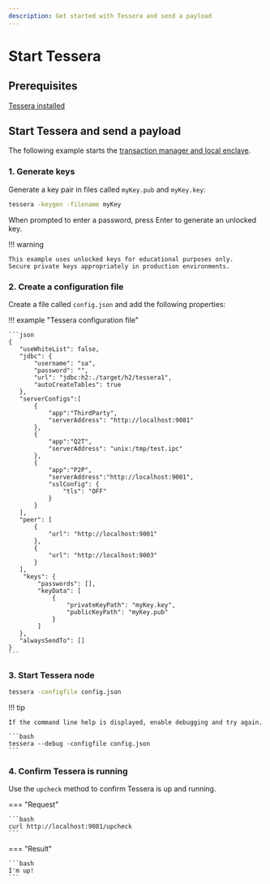 ```yaml
---
description: Get started with Tessera and send a payload
---
```


# Start Tessera

## Prerequisites

[Tessera installed](Install/Distribution.md)

## Start Tessera and send a payload

The following example starts the [transaction manager and local enclave].

### 1. Generate keys

Generate a key pair in files called `myKey.pub` and `myKey.key`:

```bash
tessera -keygen -filename myKey
```

When prompted to enter a password, press Enter to generate an unlocked key.

!!! warning

    This example uses unlocked keys for educational purposes only.
    Secure private keys appropriately in production environments.

### 2. Create a configuration file

Create a file called `config.json` and add the following properties:

!!! example "Tessera configuration file"

    ```json
    {
       "useWhiteList": false,
       "jdbc": {
           "username": "sa",
           "password": "",
           "url": "jdbc:h2:./target/h2/tessera1",
           "autoCreateTables": true
       },
       "serverConfigs":[
           {
               "app":"ThirdParty",
               "serverAddress": "http://localhost:9081"
           },
           {
               "app":"Q2T",
               "serverAddress": "unix:/tmp/test.ipc"
           },
           {
               "app":"P2P",
               "serverAddress":"http://localhost:9001",
               "sslConfig": {
                   "tls": "OFF"
               }
           }
       ],
       "peer": [
           {
               "url": "http://localhost:9001"
           },
           {
               "url": "http://localhost:9003"
           }
       ],
        "keys": {
            "passwords": [],
            "keyData": [
                {
                    "privateKeyPath": "myKey.key",
                    "publicKeyPath": "myKey.pub"
                }
            ]
       },
       "alwaysSendTo": []
    }
    ```

### 3. Start Tessera node

```bash
tessera -configfile config.json
```

!!! tip

    If the command line help is displayed, enable debugging and try again.

    ```bash
    tessera --debug -configfile config.json
    ```

### 4. Confirm Tessera is running

Use the `upcheck` method to confirm Tessera is up and running.

=== "Request"

    ```bash
    curl http://localhost:9081/upcheck
    ```

=== "Result"

    ```bash
    I'm up!
    ```

[transaction manager and local enclave]: ../../Concepts/Privacy-Manager/Privacy-manager.md
